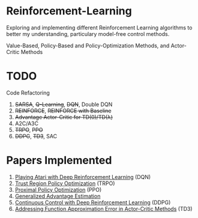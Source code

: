 # Reinforcement-Learning
Exploring and implementing different Reinforcement Learning algorithms to better my understanding, particulary model-free control methods.

Value-Based, Policy-Based and Policy-Optimization Methods, and Actor-Critic Methods

# TODO
Code Refactoring
1. ~~SARSA~~, ~~Q-Learning~~, ~~DQN~~, Double DQN
2. ~~REINFORCE~~, ~~REINFORCE with Baseline~~
3. ~~Advantage Actor-Critic for TD(0)/TD(λ)~~
4. A2C/A3C
5. ~~TRPO~~, ~~PPO~~
6. ~~DDPG~~, ~~TD3~~, SAC

# Papers Implemented
1. [Playing Atari with Deep Reinforcement Learning](https://www.cs.toronto.edu/~vmnih/docs/dqn.pdf) (DQN)
2. [Trust Region Policy Optimization](https://arxiv.org/pdf/1502.05477.pdf) (TRPO)
3. [Proximal Policy Optimization](https://arxiv.org/pdf/1707.06347.pdf) (PPO)
4. [Generalized Advantage Estimation](https://arxiv.org/pdf/1506.02438.pdf)
5. [Continuous Control with Deep Reinforcement Learning](https://arxiv.org/pdf/1509.02971.pdf) (DDPG)
6. [Addressing Function Approximation Error in Actor-Critic Methods](https://arxiv.org/pdf/1802.09477.pdf) (TD3)
